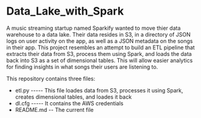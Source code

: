 # Data_Lake_with_Spark

A music streaming startup named Sparkify wanted to move thier data warehouse to a data lake. Their data resides in S3, in
a directory of JSON logs on user activity on the app, as well as a JSON metadata on the songs in their app. This project 
resembles an attempt to build an ETL pipeline that extracts their data from S3, process them using Spark, and loads the data 
back into S3 as a set of dimensional tables. This will allow easier analytics for finding insights in what songs their users
are listening to.

This repository contains three files:

- etl.py ----- This file loades data from S3, processes it using Spark, creates dimensional tables, and loades it back
- dl.cfg ----- It contains the AWS credentials
- README.md -- The current file
